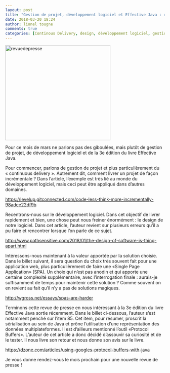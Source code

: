 ```yaml
---
layout: post
title: "Gestion de projet, développement logiciel et Effective Java : revue de presse de mars"
date: 2018-03-20 18:24
author: lionel tougne
comments: true
categories: [Continous Delivery, design, développement logiciel, gestion de projet, java, logiciel, mars, Programmation, revue de presse, Revues de presse]
---
```

<a href="http://www.arolla.fr/blog/wp-content/uploads/2016/11/miniature_presse.jpg"><img src="http://www.arolla.fr/blog/wp-content/uploads/2016/11/miniature_presse.jpg" alt="revuedepresse" width="332" height="300" class="aligncenter size-full wp-image-4305" /></a>

Pour ce mois de mars ne parlons pas des giboulées, mais plutôt de gestion de projet, de développement logiciel et de la 3e édition du livre Effective Java.

Pour commencer, parlons de gestion de projet et plus particulièrement du « continuous delivery ». Autrement dit, comment livrer un projet de façon incrémentale ? Dans l’article, l’exemple est très lié au monde du développement logiciel, mais ceci peut être appliqué dans d’autres domaines.

<a href="https://levelup.gitconnected.com/code-less-think-more-incrementally-98adee22df9b" rel="noopener" target="_blank">https://levelup.gitconnected.com/code-less-think-more-incrementally-98adee22df9b</a>

Recentrons-nous sur le développement logiciel. Dans cet objectif de livrer rapidement et bien, une chose peut nous freiner énormément : le design de notre logiciel. Dans cet article, l’auteur revient sur plusieurs erreurs qu’il a pu faire et rencontrer lorsque l’on parle de ce sujet.

<a href="http://www.pathsensitive.com/2018/01/the-design-of-software-is-thing-apart.html" rel="noopener" target="_blank">http://www.pathsensitive.com/2018/01/the-design-of-software-is-thing-apart.html</a>

Intéressons-nous maintenant à la valeur apportée par la solution choisie. Dans le billet suivant, il sera question du choix très souvent fait pour une application web, plus particulièrement de faire une «Single Page Application» (SPA). Un choix qui n’est pas anodin et qui apporte une certaine complexité supplémentaire, avec l’interrogation finale : aurais-je suffisamment de temps pour maintenir cette solution ?
Comme souvent on en revient au fait qu’il n’y a pas de solutions magiques.

<a href="http://wgross.net/essays/spas-are-harder" rel="noopener" target="_blank">http://wgross.net/essays/spas-are-harder</a>

Terminons cette revue de presse en nous intéressant à la 3e édition du livre Effective Java sortie récemment. Dans le billet ci-dessous, l’auteur s’est notamment penché sur l’item 85. Cet item, pour résumer, proscrit la sérialisation au sein de Java et prône l’utilisation d’une représentation des données multiplateformes. Il est d’ailleurs mentionné l’outil «Protocol Buffers». L’auteur de cet article a donc décidé d’assouvir sa curiosité et de le tester.
Il nous livre son retour et nous donne son avis sur le livre.

<a href="https://dzone.com/articles/using-googles-protocol-buffers-with-java" rel="noopener" target="_blank">https://dzone.com/articles/using-googles-protocol-buffers-with-java</a>

Je vous donne rendez-vous le mois prochain pour une nouvelle revue de presse !
